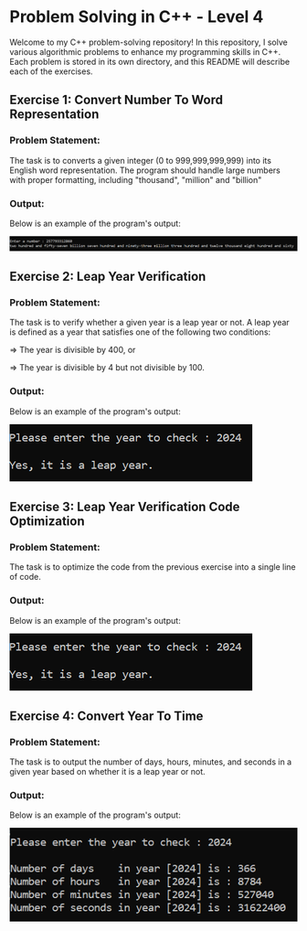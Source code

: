# Problem Solving in C++ - Level 4

Welcome to my C++ problem-solving repository! In this repository, I solve various algorithmic problems to enhance my programming skills in C++. Each problem is stored in its own directory, and this README will describe each of the exercises.

## Exercise 1: Convert Number To Word Representation

### Problem Statement:

The task is to converts a given integer (0 to 999,999,999,999) into its English word representation. The program should handle large numbers with proper formatting, including "thousand", "million" and "billion"

### Output:

Below is an example of the program's output:

![program Output](images/Exo1_Output.png)

## Exercise 2: Leap Year Verification

### Problem Statement:

The task is to verify whether a given year is a leap year or not. A leap year is defined as a year that satisfies one of the following two conditions:

=> The year is divisible by 400, or

=> The year is divisible by 4 but not divisible by 100.

### Output:

Below is an example of the program's output:

![program Output](images/Exo2_Output.png)

## Exercise 3: Leap Year Verification Code Optimization

### Problem Statement:

The task is to optimize the code from the previous exercise into a single line of code.

### Output:

Below is an example of the program's output:

![program Output](images/Exo2_Output.png)

## Exercise 4: Convert Year To Time

### Problem Statement:

The task is to output the number of days, hours, minutes, and seconds in a given year based on whether it is a leap year or not.

### Output:

Below is an example of the program's output:

![program Output](images/Exo4_Output.png)
